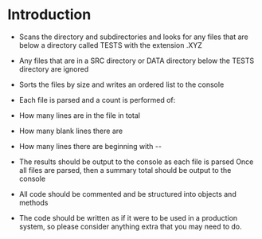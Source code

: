 # Introduction

- Scans the directory and subdirectories and looks for any files that are below a directory called TESTS with the extension .XYZ

- Any files that are in a SRC directory or DATA directory below the TESTS directory are ignored
- Sorts the files by size and writes an ordered list to the console
- Each file is parsed and a count is performed of:
- How many lines are in the file in total
- How many blank lines there are
- How many lines there are beginning with --
- The results should be output to the console as each file is parsed
Once all files are parsed, then a summary total should be output to the console
- All code should be commented and be structured into objects and methods
- The code should be written as if it were to be used in a production system, so please consider anything extra that you may need to do.
